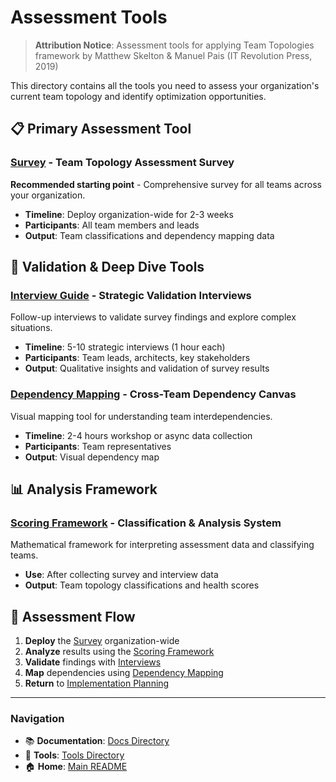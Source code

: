 # Assessment Tools

> **Attribution Notice**: Assessment tools for applying Team Topologies framework by Matthew Skelton & Manuel Pais (IT Revolution Press, 2019)

This directory contains all the tools you need to assess your organization's current team topology and identify optimization opportunities.

## 📋 Primary Assessment Tool

### [Survey](survey.md) - Team Topology Assessment Survey
**Recommended starting point** - Comprehensive survey for all teams across your organization.
- **Timeline**: Deploy organization-wide for 2-3 weeks
- **Participants**: All team members and leads
- **Output**: Team classifications and dependency mapping data

## 🎯 Validation & Deep Dive Tools

### [Interview Guide](interview-guide.md) - Strategic Validation Interviews
Follow-up interviews to validate survey findings and explore complex situations.
- **Timeline**: 5-10 strategic interviews (1 hour each)
- **Participants**: Team leads, architects, key stakeholders
- **Output**: Qualitative insights and validation of survey results

### [Dependency Mapping](dependency-mapping.md) - Cross-Team Dependency Canvas
Visual mapping tool for understanding team interdependencies.
- **Timeline**: 2-4 hours workshop or async data collection
- **Participants**: Team representatives
- **Output**: Visual dependency map

## 📊 Analysis Framework

### [Scoring Framework](scoring-framework.md) - Classification & Analysis System
Mathematical framework for interpreting assessment data and classifying teams.
- **Use**: After collecting survey and interview data
- **Output**: Team topology classifications and health scores

## 🔄 Assessment Flow

1. **Deploy** the [Survey](survey.md) organization-wide
2. **Analyze** results using the [Scoring Framework](scoring-framework.md)
3. **Validate** findings with [Interviews](interview-guide.md)
4. **Map** dependencies using [Dependency Mapping](dependency-mapping.md)
5. **Return** to [Implementation Planning](../docs/05-implementation-roadmap.md)

---

### Navigation
- 📚 **Documentation**: [Docs Directory](../docs/)
- 🔧 **Tools**: [Tools Directory](../tools/)
- 🏠 **Home**: [Main README](../README.md)